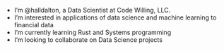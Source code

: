 - I’m @halldalton, a Data Scientist at Code Willing, LLC.
- I’m interested in applications of data science and machine learning to financial data
- I’m currently learning Rust and Systems programming
- I’m looking to collaborate on Data Science projects
